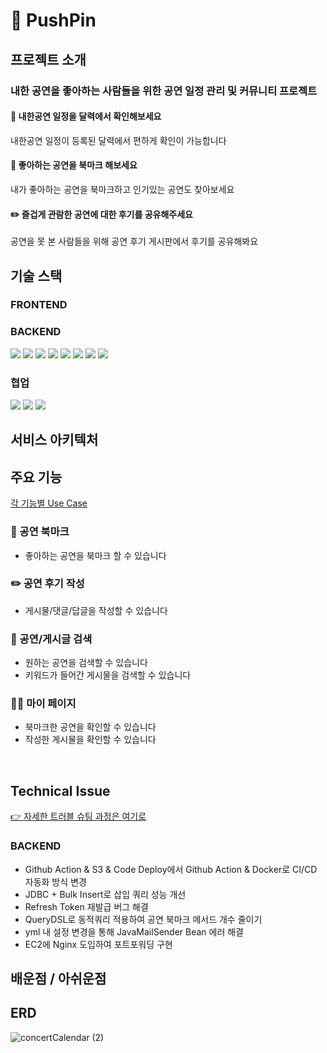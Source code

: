 # 📌 PushPin 

## 프로젝트 소개
### 내한 공연을 좋아하는 사람들을 위한 공연 일정 관리 및 커뮤니티 프로젝트

#### 👀 내한공연 일정을 달력에서 확인해보세요 <Br>
내한공연 일정이 등록된 달력에서 편하게 확인이 가능합니다
#### 📍 좋아하는 공연을 북마크 해보세요<br>
내가 좋아하는 공연을 북마크하고 인기있는 공연도 찾아보세요
#### ✏️ 즐겁게 관람한 공연에 대한 후기를 공유해주세요 <br>
공연을 못 본 사람들을 위해 공연 후기 게시판에서 후기를 공유해봐요

## 기술 스택

### FRONTEND

### BACKEND
<img src="https://img.shields.io/badge/SPRINGBOOT-6DB33F?style=for-the-badge&logo=springboot&logoColor=white"> <img src="https://img.shields.io/badge/MySQL-4479A1?style=for-the-badge&logo=mysql&logoColor=white"> <img src="https://img.shields.io/badge/JUNIT5-25A162?style=for-the-badge&logo=junit5&logoColor=white"> <img src="https://img.shields.io/badge/DOCKER-2496ED?style=for-the-badge&logo=docker&logoColor=white"> <img src="https://img.shields.io/badge/EC2-FF9900?style=for-the-badge&logo=amazon ec2&logoColor=white"> <img src="https://img.shields.io/badge/RDS-527FFF?style=for-the-badge&logo=amazon rds&logoColor=white"> <img src="https://img.shields.io/badge/S3-569A31?style=for-the-badge&logo=amazon s3&logoColor=white"> <img src="https://img.shields.io/badge/GITHUB ACTIONS-2088FF?style=for-the-badge&logo=github actions&logoColor=white">

### 협업
<img src="https://img.shields.io/badge/JIRA-0052CC?style=for-the-badge&logo=jira&logoColor=white"> <img src="https://img.shields.io/badge/NOTION-000000?style=for-the-badge&logo=notion&logoColor=white"> <img src="https://img.shields.io/badge/SLACK-4A154B?style=for-the-badge&logo=slack&logoColor=white">



## 서비스 아키텍처


## 주요 기능
[각 기능별 Use Case](https://github.com/ConcertCalendar/.github/wiki/Use-Case)

### 📍 공연 북마크
- 좋아하는 공연을 북마크 할 수 있습니다
### ✏️ 공연 후기 작성
- 게시물/댓글/답글을 작성할 수 있습니다
### 🔎 공연/게시글 검색
- 원하는 공연을 검색할 수 있습니다
- 키워드가 들어간 게시물을 검색할 수 있습니다
### 👨‍💻 마이 페이지
- 북마크한 공연을 확인할 수 있습니다
- 작성한 게시물을 확인할 수 있습니다

<br>

## Technical Issue
[ 👉 자세한 트러블 슈팅 과정은 여기로](https://github.com/ConcertCalendar/.github/wiki/Technical-Issue)

### BACKEND
- Github Action & S3 & Code Deploy에서 Github Action & Docker로 CI/CD 자동화 방식 변경
- JDBC + Bulk Insert로 삽입 쿼리 성능 개선
- Refresh Token 재발급 버그 해결
- QueryDSL로 동적쿼리 적용하여 공연 북마크 메서드 개수 줄이기
- yml 내 설정 변경을 통해 JavaMailSender Bean 에러 해결
- EC2에 Nginx 도입하여 포트포워딩 구현


## 배운점 / 아쉬운점


## ERD
![concertCalendar (2)](https://user-images.githubusercontent.com/80939285/235438919-344dc126-5e2f-47c8-bd1e-530265c5240d.png)
